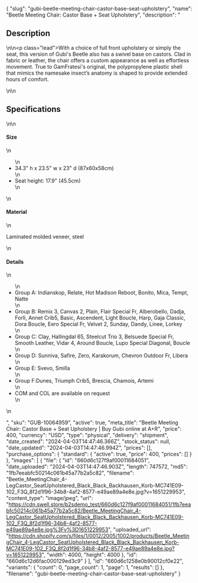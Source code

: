 {
  "slug": "gubi-beetle-meeting-chair-castor-base-seat-upholstery",
  "name": "Beetle Meeting Chair: Castor Base + Seat Upholstery",
  "description": "<h2>Description</h2>\n<!-- split -->\n<p class=\"lead\">With a choice of full front upholstery or simply the seat, this version of Gubi's Beetle also has a swivel base on castors. Clad in fabric or leather, the chair offers a custom appearance as well as effortless movement. True to GamFratesi's original, the polypropylene plastic shell that mimics the namesake insect’s anatomy is shaped to provide extended hours of comfort.</p>\n<!-- split -->\n<h2>Specifications</h2>\n<!-- split -->\n<h4>Size</h4>\n<ul>\n<li>34.3\" h x 23.5\" w x 23\" d (87x60x58cm)</li>\n<li>Seat height: 17.9\" (45.5cm)</li>\n</ul>\n<h4>Material</h4>\n<p>Laminated molded veneer, steel</p>\n<h4><strong>Details</strong></h4>\n<ul>\n<li>Group A: Indianskop, Relate, Hot Madison Reboot, Bonito, Mica, Tempt, Natte</li>\n<li>Group B: Remix 3, Canvas 2, Plain, Flair Special Fr, Alberobello, Dadja, Forli, Annet Crib5, Basic, Ascendent, Light Boucle, Harp, Gaja Classic, Dora Boucle, Eero Special Fr, Velvet 2, Sunday, Dandy, Linee, Lorkey</li>\n<li>Group C: Clay, Hallingdal 65, Steelcut Trio 3, Belsuede Special Fr, Smooth Leather, Vidar 4, Around Boucle, Lupo Special Diagonal, Boucle</li>\n<li>Group D: Sunniva, Safire, Zero, Karakorum, Chevron Outdoor Fr, Libera</li>\n<li>Group E: Svevo, Smilla</li>\n<li>Group F:Dunes, Triumph Crib5, Brescia, Chamois, Artemi</li>\n<li>COM and COL are available on request</li>\n</ul>\n<ul></ul>",
  "sku": "GUB-10064959",
  "active": true,
  "meta_title": "Beetle Meeting Chair: Castor Base + Seat Upholstery | Buy Gubi online at A+R",
  "price": 400,
  "currency": "USD",
  "type": "physical",
  "delivery": "shipment",
  "date_created": "2024-04-03T14:47:46.366Z",
  "stock_status": null,
  "date_updated": "2024-04-03T14:47:46.994Z",
  "prices": [],
  "purchase_options": {
    "standard": {
      "active": true,
      "price": 400,
      "prices": []
    }
  },
  "images": [
    {
      "file": {
        "id": "660d6c127f9af00011684051",
        "date_uploaded": "2024-04-03T14:47:46.903Z",
        "length": 747572,
        "md5": "1fb7eeabfc50214c061b45a77b2a5c82",
        "filename": "Beetle_MeetingChair_4-LegCastor_SeatUpholstered_Black_Black_Backhausen_Korb-MC741E09-102_F3Q_8f2d1f96-34b8-4af2-8577-e49ae89a4e8e.jpg?v=1651229953",
        "content_type": "image/jpeg",
        "url": "https://cdn.swell.store/b2sdemo_test/660d6c127f9af00011684051/1fb7eeabfc50214c061b45a77b2a5c82/Beetle_MeetingChair_4-LegCastor_SeatUpholstered_Black_Black_Backhausen_Korb-MC741E09-102_F3Q_8f2d1f96-34b8-4af2-8577-e49ae89a4e8e.jpg%3Fv%3D1651229953",
        "uploaded_url": "https://cdn.shopify.com/s/files/1/0012/2005/1002/products/Beetle_MeetingChair_4-LegCastor_SeatUpholstered_Black_Black_Backhausen_Korb-MC741E09-102_F3Q_8f2d1f96-34b8-4af2-8577-e49ae89a4e8e.jpg?v=1651229953",
        "width": 4000,
        "height": 4000
      },
      "id": "660d6c12d6fac000129ed3c9"
    }
  ],
  "id": "660d6c1258e0b90012cf0e22",
  "variants": {
    "count": 0,
    "page_count": 1,
    "page": 1,
    "results": []
  },
  "filename": "gubi-beetle-meeting-chair-castor-base-seat-upholstery"
}